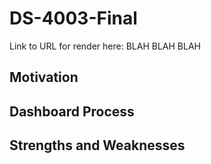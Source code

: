 # DS-4003-Final
Link to URL for render here: BLAH BLAH BLAH

## Motivation

## Dashboard Process

## Strengths and Weaknesses

